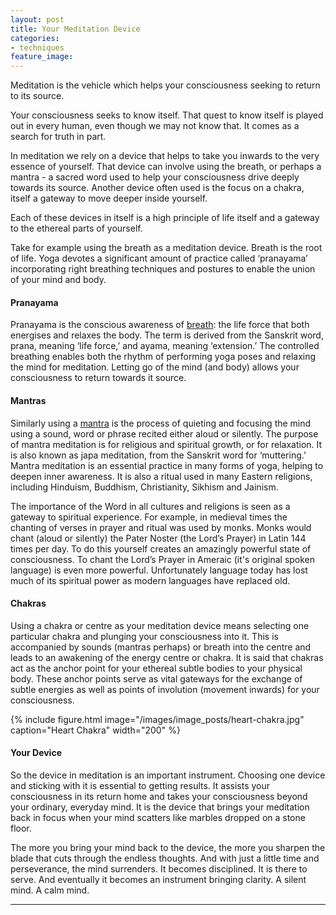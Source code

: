 ```yaml
---
layout: post
title: Your Meditation Device
categories:
- techniques
feature_image: 
---
```


Meditation is the vehicle which helps your consciousness seeking to return to its source. 

Your consciousness seeks to know itself. That quest to know itself is played out in every human, even though we may not know that. It comes as a search for truth in part.

In meditation we rely on a device that helps to take you inwards to the very essence of yourself. That device can involve using the breath, or perhaps a mantra - a sacred word used to help your consciousness drive deeply towards its source. Another device often used is the focus on a chakra, itself a gateway to move deeper inside yourself. 

Each of these devices in itself is a high principle of life itself and a gateway to the ethereal parts of yourself. 

Take for example using the breath as a meditation device. Breath is the root of life. Yoga devotes a significant amount of practice called ‘pranayama’ incorporating right breathing techniques and postures to enable the union of your mind and body. 

#### Pranayama
Pranayama is the conscious awareness of [breath](https://www.yogapedia.com/definition/4990/pranayama): the life force that both energises and relaxes the body. The term is derived from the Sanskrit word, prana, meaning ‘life force,’ and ayama, meaning ‘extension.’ The controlled breathing enables both the rhythm of performing yoga poses and relaxing the mind for meditation. Letting go of the mind (and body) allows your consciousness to return towards it source.

#### Mantras
Similarly using a [mantra](https://www.yogapedia.com/definition/9781/mantra-meditation) is the process of quieting and focusing the mind using a sound, word or phrase recited either aloud or silently. The purpose of mantra meditation is for religious and spiritual growth, or for relaxation. It is also known as japa meditation, from the Sanskrit word for ‘muttering.’ Mantra meditation is an essential practice in many forms of yoga, helping to deepen inner awareness. It is also a ritual used in many Eastern religions, including Hinduism, Buddhism, Christianity, Sikhism and Jainism.

The importance of the Word in all cultures and religions is seen as a gateway to spiritual experience. For example, in medieval times the chanting of verses in prayer and ritual was used by monks. Monks would chant (aloud or silently) the Pater Noster (the Lord’s Prayer) in Latin 144 times per day. To do this yourself creates an amazingly powerful state of consciousness. To chant the Lord’s Prayer in Ameraic (it's original spoken language) is even more powerful. Unfortunately language today has lost much of its spiritual power as modern languages have replaced old. 

#### Chakras
Using a chakra or centre as your meditation device means selecting one particular chakra and plunging your consciousness into it. This is accompanied by sounds (mantras perhaps) or breath into the centre and leads to an awakening of the energy centre or chakra. It is said that chakras act as the anchor point for your ethereal subtle bodies to your physical body. These anchor points serve as vital gateways for the exchange of subtle energies as well as points of involution (movement inwards) for your consciousness. 

{% include figure.html image="/images/image_posts/heart-chakra.jpg" caption="Heart Chakra" width="200" %}

#### Your Device
So the device in meditation is an important instrument. Choosing one device and sticking with it is essential to getting results. It assists your consciousness in its return home and takes your consciousness beyond your ordinary, everyday mind. It is the device that brings your meditation back in focus when your mind scatters like marbles dropped on a stone floor. 

The more you bring your mind back to the device, the more you sharpen the blade that cuts through the endless thoughts. And with just a little time and perseverance, the mind surrenders. It becomes disciplined. It is there to serve. And eventually it becomes an instrument bringing clarity. A silent mind. A calm mind.  

---
